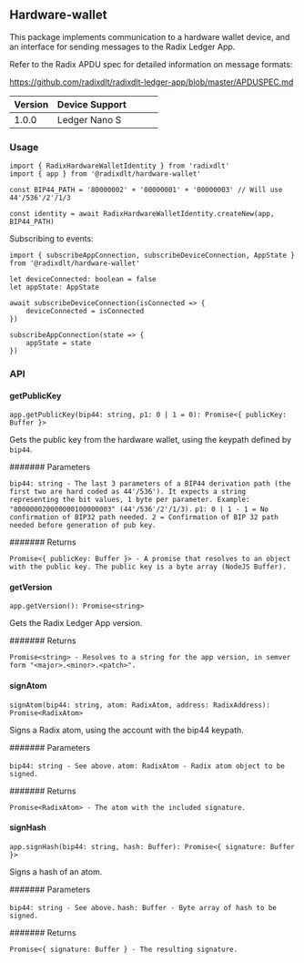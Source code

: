 ## Hardware-wallet

This package implements communication to a hardware wallet device, and an interface for sending messages to the Radix Ledger App.

Refer to the Radix APDU spec for detailed information on message formats:

https://github.com/radixdlt/radixdlt-ledger-app/blob/master/APDUSPEC.md


| Version | Device Support |   |   |   |
|---------|----------------|---|---|---|
| 1.0.0   | Ledger Nano S  |   |   |   |



### Usage

    import { RadixHardwareWalletIdentity } from 'radixdlt'
    import { app } from '@radixdlt/hardware-wallet'

    const BIP44_PATH = '80000002' + '00000001' + '00000003' // Will use 44'/536'/2'/1/3

    const identity = await RadixHardwareWalletIdentity.createNew(app, BIP44_PATH)


Subscribing to events:

    import { subscribeAppConnection, subscribeDeviceConnection, AppState } from '@radixdlt/hardware-wallet'

    let deviceConnected: boolean = false
    let appState: AppState

    await subscribeDeviceConnection(isConnected => {
        deviceConnected = isConnected
    })

    subscribeAppConnection(state => {
        appState = state
    })



### API

#### getPublicKey

    app.getPublicKey(bip44: string, p1: 0 | 1 = 0): Promise<{ publicKey: Buffer }>

Gets the public key from the hardware wallet, using the keypath defined by `bip44`.

####### Parameters

`bip44: string - The last 3 parameters of a BIP44 derivation path (the first two are hard coded as 44'/536'). It expects a string representing the bit values, 1 byte per parameter. Example: "800000020000000100000003" (44'/536'/2'/1/3).`
`p1: 0 | 1 - 1 = No confirmation of BIP32 path needed. 2 = Confirmation of BIP 32 path needed before generation of pub key.`

####### Returns

`Promise<{ publicKey: Buffer }> - A promise that resolves to an object with the public key. The public key is a byte array (NodeJS Buffer).`


#### getVersion

    app.getVersion(): Promise<string>

Gets the Radix Ledger App version.

#######  Returns

`Promise<string> - Resolves to a string for the app version, in semver form "<major>.<minor>.<patch>".`


#### signAtom

    signAtom(bip44: string, atom: RadixAtom, address: RadixAddress): Promise<RadixAtom>

Signs a Radix atom, using the account with the bip44 keypath.

#######  Parameters

`bip44: string - See above.`
`atom: RadixAtom - Radix atom object to be signed.`

####### Returns

`Promise<RadixAtom> - The atom with the included signature.`


#### signHash

    app.signHash(bip44: string, hash: Buffer): Promise<{ signature: Buffer }>

Signs a hash of an atom.

#######  Parameters

`bip44: string - See above.`
`hash: Buffer - Byte array of hash to be signed.`

####### Returns

`Promise<{ signature: Buffer } - The resulting signature.`